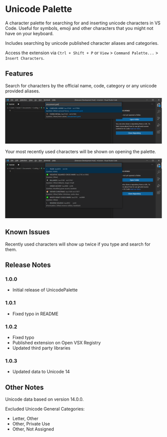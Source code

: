 # Unicode Palette

A character palette for searching for and inserting unicode characters in VS Code. Useful for symbols, emoji and other characters that you might not have on your keyboard.

Includes searching by unicode published character aliases and categories.

Access the extension via `Ctrl + Shift + P` or `View` > `Command Palette...` > `Insert Characters`.

## Features

Search for characters by the official name, code, category or any unicode provided aliases.

![Search by alias](./readmeFiles/aliases.png)

Your most recently used characters will be shown on opening the palette.

![Recently used](./readmeFiles/recently_used.png)

## Known Issues

Recently used characters will show up twice if you type and search for them.

## Release Notes

### 1.0.0

-   Initial release of UnicodePalette

### 1.0.1

-   Fixed typo in README

### 1.0.2

-   Fixed typo
-   Published extension on Open VSX Registry
-   Updated third party libraries

### 1.0.3

-   Updated data to Unicode 14

## Other Notes

Unicode data based on version 14.0.0.

Excluded Unicode General Categories:

-   Letter, Other
-   Other, Private Use
-   Other, Not Assigned
